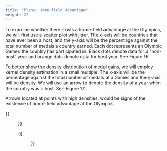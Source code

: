 ```yaml
---
title: "Plans: Home-field Advantage"
weight: 22
---
```

To examine whether there exists a home-field advantage at the Olympics, we will first use a scatter plot with jitter. The x-axis will be countries that have ever been a host, and the y-axis will be the percentage against the total number of medals a country earned. Each dot represents an Olympic Games the country has participated in. Black dots denote data for a “non-host” year and orange dots denote data for host year. See Figure 16.

To better show the density distribution of medal gains, we will employ kernel density estimation in a small multiple. The x-axis will be the percentage against the total number of medals at a Games and the y-axis will be density. We will use an arrow to denote the density of a year when the country was a host. See Figure 17.

Arrows located at points with high densities, would be signs of the existence of home-field advantage at the Olympics. 

{{<figure src="https://raw.githubusercontent.com/hongtaoh/olymvis/master/static/pics/5.png" caption="Figure 16: Scatter plot with jittering for home-field advantage" width= "500">}}


{{<figure src="https://raw.githubusercontent.com/hongtaoh/olymvis/master/static/pics/6.png" caption="Figure 17: KDE for home-field advantage" width="500">}}